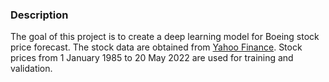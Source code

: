 ### Description

The goal of this project is to create a deep learning model for Boeing stock price forecast. The stock data are obtained from [Yahoo Finance](https://finance.yahoo.com/quote/BA/history?period1=473385600&period2=1653091200&interval=1d&filter=history&frequency=1d&includeAdjustedClose=true). Stock prices from 1 January 1985 to 20 May 2022 are used for training and validation. 